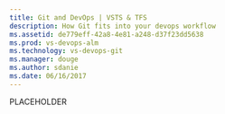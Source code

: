 ```yaml
---
title: Git and DevOps | VSTS & TFS
description: How Git fits into your devops workflow
ms.assetid: de779eff-42a8-4e81-a248-d37f23dd5638
ms.prod: vs-devops-alm
ms.technology: vs-devops-git
ms.manager: douge
ms.author: sdanie
ms.date: 06/16/2017
---
```


PLACEHOLDER
